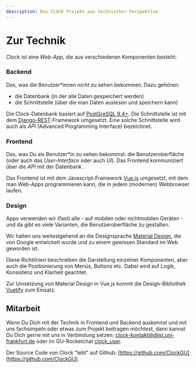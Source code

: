 ```yaml
---
description: Das CLOCK Projekt aus technischer Perspektive
---
```


# Zur Technik

Clock ist eine _Web-App,_ die aus verschiedenen Komponenten besteht:

### Backend

Das, was die Benutzer\*innen _nicht_ zu sehen bekommen. Dazu gehören:

* die Datenbank \(in der alle Daten gespeichert werden\)
* die Schnittstelle \(über die man Daten auslesen und speichern kann\) 

Die Clock-Datenbank basiert auf [PostGreSQL 9.4+](https://www.postgresql.org/). Die Schnittstelle ist mit dem [Django-REST](https://www.django-rest-framework.org/)-Framework umgesetzt. Eine solche Schnittstelle wird auch als _API_ \(Advanced Programming Interface\) bezeichnet.

### Frontend

Das, was Du als Benutzer\*in zu sehen bekommst: die Benutzeroberfläche \(oder auch das _User-Interface_ oder auch _UI_\). Das Frontend kommuniziert über die _API_ mit der Datenbank .

Das Frontend ist mit dem Javascript-Framework [Vue.js](http://vuejs.org) umgesetzt, mit dem man Web-Apps programmieren kann, die in jedem \(modernen\) Webbrowser laufen.

### Design

Apps verwenden wir \(fast\) alle - auf mobilen oder nichtmobilen Geräten - und da gibt es viele Varianten, die Benutzeroberfläche zu gestalten.

Wir halten uns weitestgehend an die Designsprache [Material Design](http://material.io), die von Google entwickelt wurde und zu einem gewissen Standard im Web geworden ist.

Diese Richtlinien beschreiben die Darstellung einzelner Komponenten, aber auch die Positionierung von Menüs, Buttons etc. Dabei wird auf Logik, Konsistenz und Klarheit geachtet.

Zur Umsetzung von Material Design in Vue.js kommt die Design-Bibliothek [Vuetify](http://vuetifyjs.com) zum Einsatz.

## Mitarbeit

Wenn Du Dich mit der Technik in Frontend und Backend auskennst und mit uns fachsimpeln oder etwas zum Projekt beitragen möchtest, dann kannst Du Dich gerne mit uns in Verbindung setzen: [clock-kontakt@dlist.uni-frankfurt.de](mailto:clock-kontakt@dlist.uni-frankfurt.de) oder im GU-Rocketchat [clock\_user](https://chat.studiumdigitale.uni-frankfurt.de/channel/clock_user).

Der Source Code von Clock "lebt" auf Github: [https://github.com/ClockGU](https://github.com/ClockGU).


